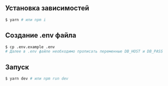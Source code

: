## Установка зависимостей
```bash
$ yarn # или npm i
```

## Создание .env файла
```bash
$ cp .env.example .env
# Далее в .env файле необходимо прописать переменные DB_HOST и DB_PASS
```

## Запуск
```bash
$ yarn dev # или npm run dev
```